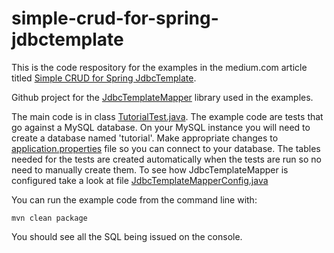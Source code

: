 # simple-crud-for-spring-jdbctemplate
This is the code respository for the examples in the medium.com article titled [Simple CRUD for Spring JdbcTemplate](https://medium.com/@ajosephmi/simple-crud-for-spring-jdbctemplate-8347211d5306).

Github project for the [JdbcTemplateMapper](https://github.com/jdbctemplatemapper/jdbctemplatemapper) library used in the examples.

The main code is in class [TutorialTest.java](src/test/java/io/github/ajoseph88/jdbctemplatemapper/test/TutorialTest.java).
The example code are tests that go against a MySQL database. On your MySQL instance you will need to create a database named 'tutorial'. Make appropriate changes to [application.properties](src/test/resources/application.properties) file so you can connect to your database. The tables needed for the tests are created automatically when the tests are run so no need to manually create them. To see how JdbcTemplateMapper is configured take a look at file [JdbcTemplateMapperConfig.java](src/test/java/io/github/ajoseph88/jdbctemplatemapper/config/JdbcTemplateMapperConfig.java)


You can run the example code from the command line with:

```
mvn clean package
```

You should see all the SQL being issued on the console.





